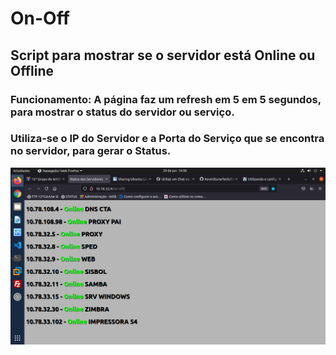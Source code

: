 # On-Off

## Script para mostrar se o servidor está Online ou Offline

### Funcionamento: A página faz um refresh em 5 em 5 segundos, para mostrar o status do servidor ou serviço.

### Utiliza-se o IP do Servidor e a Porta do Serviço que se encontra no servidor, para gerar o Status. 

<img src="captStatus.png">